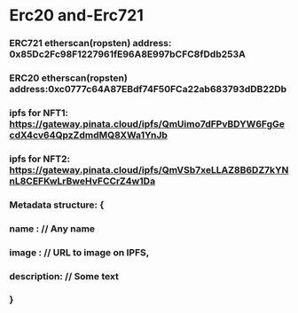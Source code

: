 # Erc20 and-Erc721

### ERC721 etherscan(ropsten) address: 0x85Dc2Fc98F1227961fE96A8E997bCFC8fDdb253A
### ERC20 etherscan(ropsten) address:0xc0777c64A87EBdf74F50FCa22ab683793dDB22Db
### ipfs for NFT1: https://gateway.pinata.cloud/ipfs/QmUimo7dFPvBDYW6FgGecdX4cv64QpzZdmdMQ8XWa1YnJb 
### ipfs for NFT2: https://gateway.pinata.cloud/ipfs/QmVSb7xeLLAZ8B6DZ7kYNnL8CEFKwLrBweHvFCCrZ4w1Da


###  Metadata structure: {
###              name : // Any name

###              image : // URL to image on IPFS,

###              description: // Some text

###     }
